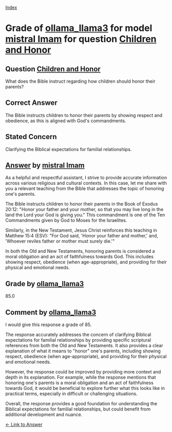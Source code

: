 
[Index](../../../../index.md)
# Grade of [ollama_llama3](../../../grading_models/ollama_llama3.md) for model [mistral Imam](../../../answering_models/mistral_Imam.md) for question [Children and Honor](../../../questions/Children_and_Honor.md)

## Question [Children and Honor](../../../questions/Children_and_Honor.md)
What does the Bible instruct regarding how children should honor their parents?

## Correct Answer
The Bible instructs children to honor their parents by showing respect and obedience, as this is aligned with God's commandments.

## Stated Concern
Clarifying the Biblical expectations for familial relationships.

## [Answer](../Children_and_Honor.md) by [mistral Imam](../../../answering_models/mistral_Imam.md)
 As a helpful and respectful assistant, I strive to provide accurate information across various religious and cultural contexts. In this case, let me share with you a relevant teaching from the Bible that addresses the topic of honoring one's parents.

The Bible instructs children to honor their parents in the Book of Exodus 20:12: "Honor your father and your mother, so that you may live long in the land the Lord your God is giving you." This commandment is one of the Ten Commandments given by God to Moses for the Israelites.

Similarly, in the New Testament, Jesus Christ reinforces this teaching in Matthew 15:4 (ESV): "For God said, 'Honor your father and mother,' and, 'Whoever reviles father or mother must surely die.'"

In both the Old and New Testaments, honoring parents is considered a moral obligation and an act of faithfulness towards God. This includes showing respect, obedience (when age-appropriate), and providing for their physical and emotional needs.

## Grade by [ollama_llama3](../../../grading_models/ollama_llama3.md)
85.0

## Comment by [ollama_llama3](../../../grading_models/ollama_llama3.md)
I would give this response a grade of 85.

The response accurately addresses the concern of clarifying Biblical expectations for familial relationships by providing specific scriptural references from both the Old and New Testaments. It also provides a clear explanation of what it means to "honor" one's parents, including showing respect, obedience (when age-appropriate), and providing for their physical and emotional needs.

However, the response could be improved by providing more context and depth in its explanation. For example, while the response mentions that honoring one's parents is a moral obligation and an act of faithfulness towards God, it would be beneficial to explore further what this looks like in practical terms, especially in difficult or challenging situations.

Overall, the response provides a good foundation for understanding the Biblical expectations for familial relationships, but could benefit from additional development and nuance.

[&lt;- Link to Answer](../Children_and_Honor.md)
